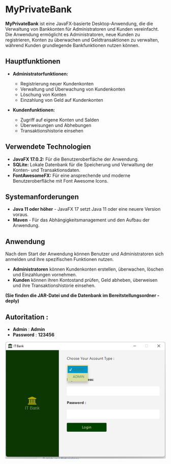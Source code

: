 # MyPrivateBank

**MyPrivateBank** ist eine JavaFX-basierte Desktop-Anwendung, die die Verwaltung von Bankkonten für Administratoren und Kunden vereinfacht. Die Anwendung ermöglicht es Administratoren, neue Kunden zu registrieren, Konten zu überwachen und Geldtransaktionen zu verwalten, während Kunden grundlegende Bankfunktionen nutzen können.

## Hauptfunktionen

- **Administratorfunktionen:**
  - Registrierung neuer Kundenkonten
  - Verwaltung und Überwachung von Kundenkonten
  - Löschung von Konten
  - Einzahlung von Geld auf Kundenkonten

- **Kundenfunktionen:**
  - Zugriff auf eigene Konten und Salden
  - Überweisungen und Abhebungen
  - Transaktionshistorie einsehen

## Verwendete Technologien

- **JavaFX 17.0.2:** Für die Benutzeroberfläche der Anwendung.
- **SQLite:** Lokale Datenbank für die Speicherung und Verwaltung der Konten- und Transaktionsdaten.
- **FontAwesomeFX:** Für eine ansprechende und moderne Benutzeroberfläche mit Font Awesome Icons.

## Systemanforderungen

- **Java 11 oder höher** - JavaFX 17 setzt Java 11 oder eine neuere Version voraus.
- **Maven** - Für das Abhängigkeitsmanagement und den Aufbau der Anwendung.

## Anwendung

Nach dem Start der Anwendung können Benutzer und Administratoren sich anmelden und ihre spezifischen Funktionen nutzen.

- **Administratoren** können Kundenkonten erstellen, überwachen, löschen und Einzahlungen vornehmen.
- **Kunden** können ihren Kontostand prüfen, Geld abheben, überweisen und ihre Transaktionshistorie einsehen.

**(Sie finden die JAR-Datei und die Datenbank im Bereitstellungsordner - deply)**
## Autoritation :

- **Admin** :   **Admin** 
- **Password** : **123456** 

![Screenshot](img/auth.png)


